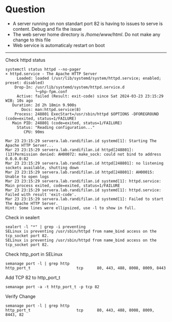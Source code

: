 # Question
- A server running on non standart port 82 is having to issues to serve is content. Debug and fix the issue
- The web server home directory is */home/www/html*. Do not make any change to this file
- Web service is automaticaly restart on boot
---

Check httpd status 
```
systemctl status httpd --no-pager 
× httpd.service - The Apache HTTP Server
     Loaded: loaded (/usr/lib/systemd/system/httpd.service; enabled; preset: disabled)
    Drop-In: /usr/lib/systemd/system/httpd.service.d
             └─php-fpm.conf
     Active: failed (Result: exit-code) since Sat 2024-03-23 23:15:29 WIB; 10s ago
   Duration: 2d 2h 18min 9.900s
       Docs: man:httpd.service(8)
    Process: 248801 ExecStart=/usr/sbin/httpd $OPTIONS -DFOREGROUND (code=exited, status=1/FAILURE)
   Main PID: 248801 (code=exited, status=1/FAILURE)
     Status: "Reading configuration..."
        CPU: 90ms

Mar 23 23:15:29 servera.lab.randifilan.id systemd[1]: Starting The Apache HTTP Server...
Mar 23 23:15:29 servera.lab.randifilan.id httpd[248801]: (13)Permission denied: AH00072: make_sock: could not bind to address 0.0.0.0:82
Mar 23 23:15:29 servera.lab.randifilan.id httpd[248801]: no listening sockets available, shutting down
Mar 23 23:15:29 servera.lab.randifilan.id httpd[248801]: AH00015: Unable to open logs
Mar 23 23:15:29 servera.lab.randifilan.id systemd[1]: httpd.service: Main process exited, code=exited, status=1/FAILURE
Mar 23 23:15:29 servera.lab.randifilan.id systemd[1]: httpd.service: Failed with result 'exit-code'.
Mar 23 23:15:29 servera.lab.randifilan.id systemd[1]: Failed to start The Apache HTTP Server.
Hint: Some lines were ellipsized, use -l to show in full.
```

Check in sealert
```
sealert -l "*" | grep -i preventing
SELinux is preventing /usr/sbin/httpd from name_bind access on the tcp_socket port 82.
SELinux is preventing /usr/sbin/httpd from name_bind access on the tcp_socket port 82.
```

Check http_port in SELinux
```
semanage port -l | grep http
http_port_t                    tcp      80, 443, 488, 8008, 8009, 8443
```

Add TCP 82 to http_port_t
```
semanage port -a -t http_port_t -p tcp 82
```

Verify Change
```
semanage port -l | grep http
http_port_t                    tcp      80, 443, 488, 8008, 8009, 8443, 82
```
